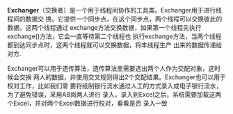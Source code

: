 **Exchanger**（交换者）是一个用于线程间协作的工具类。Exchanger用于进行线程间的数据交
换。它提供一个同步点，在这个同步点，两个线程可以交换彼此的数据。这两个线程通过
exchange方法交换数据，如果第一个线程先执行exchange()方法，它会一直等待第二个线程也
执行exchange方法，当两个线程都到达同步点时，这两个线程就可以交换数据，将本线程生产
出来的数据传递给对方.

Exchanger可以用于遗传算法，遗传算法里需要选出两个人作为交配对象，这时候会交换
两人的数据，并使用交叉规则得出2个交配结果。Exchanger也可以用于校对工作，比如我们需
要将纸制银行流水通过人工的方式录入成电子银行流水，为了避免错误，采用AB岗两人进行
录入，录入到Excel之后，系统需要加载这两个Excel，并对两个Excel数据进行校对，看看是否
录入一致
